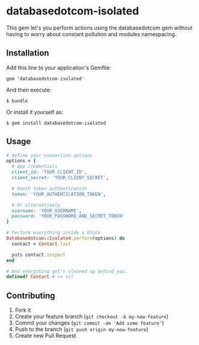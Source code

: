 # databasedotcom-isolated

This gem let's you perform actions using the databasedotcom gem without having
to worry about constant pollution and modules namespacing.

## Installation

Add this line to your application's Gemfile:

    gem 'databasedotcom-isolated'

And then execute:

    $ bundle

Or install it yourself as:

    $ gem install databasedotcom-isolated

## Usage

```ruby
# define your connection options
options = {
  # App credentials
  client_id: 'YOUR_CLIENT_ID',
  client_secret: 'YOUR_CLIENT_SECRET',

  # Oauth token authentication
  token: 'YOUR_AUTHENTICATION_TOKEN',

  # Or alternatively
  username: 'YOUR_USERNAME',
  password: 'YOUR_PASSWORD_AND_SECRET_TOKEN'
}

# Perform everything inside a block
Databasedotcom::Isolated.perform(options) do
  contact = Contact.last

  puts contact.inspect
end

# And everything get's cleaned up behind you.
defined? Contact # => nil
```

## Contributing

1. Fork it
2. Create your feature branch (`git checkout -b my-new-feature`)
3. Commit your changes (`git commit -am 'Add some feature'`)
4. Push to the branch (`git push origin my-new-feature`)
5. Create new Pull Request
